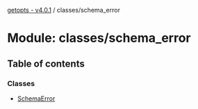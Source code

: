 [getopts - v4.0.1](../README.md) / classes/schema_error

# Module: classes/schema_error

## Table of contents

### Classes

- [SchemaError](../classes/classes_schema_error.SchemaError.md)
